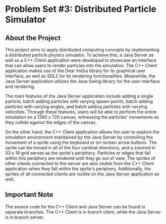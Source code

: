 # Problem Set #3: Distributed Particle Simulator

## About the Project
This project aims to apply distributed computing concepts by implementing a distributed particle physics simulator. To achieve this, a Java Server as well as a C++ Client application were developed to showcase an interface that can allow users to render particles into the simulation. The C++ Client application makes use of the Dear ImGui library for its graphical user interface, as well as SDL2 for its rendering functionalities. Meanwhile, the Java Server application utilizes the Java Swing library for the user interface and rendering. 

The main features of the Java Server application include adding a single particle, batch adding particles with varying spawn points, batch adding particles with varying angles, and batch adding particles with varying velocities. Through these features, users will be able to perform the entire simulation on a 1280 x 720 canvas, witnessing the particles' movements as they collide against the edges of the canvas.

On the other hand, the C++ Client application allows the user to explore the simulation environment maintained by the Java Server by controlling the movement of a sprite using the keyboard or on-screen arrow buttons. The sprite can be moved in all of the four cardinal directions, and a zoomed in 33 x 19 grid serves as the sprite's periphery. Particles or edges that fall within this periphery are rendered until they go out of view. The sprites of other clients connected to the server are also visible from the C++ Client application when they fall within the sprite's periphery. Additionally, the sprites of all connected clients are visible on the Java Server application as well. 

## Important Note
The source code for the C++ Client and Java Server can be found in separate branches. The C++ Client is in branch client, while the Java Server is in branch server. 